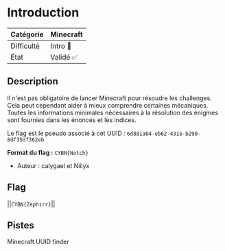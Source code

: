 # Introduction

| Catégorie  | Minecraft |
| ---------- | --------- |
| Difficulté | Intro 👶  |
| État       | Validé ✅  |
## Description

Il n'est pas obligatoire de lancer Minecraft pour résoudre les challenges. Cela peut cependant aider à mieux comprendre certaines mécaniques. Toutes les informations minimales nécessaires à la résolution des énigmes sont fournies dans les énoncés et les indices.

Le flag est le pseudo associé à cet UUID : `6d881a04-eb62-431e-b290-8df35df362eb`

**Format du flag :** `CYBN{Notch}`

- Auteur : calygael et Niilyx

## Flag
||`CYBN{Zephirr}`||

## Pistes
Minecraft UUID finder
